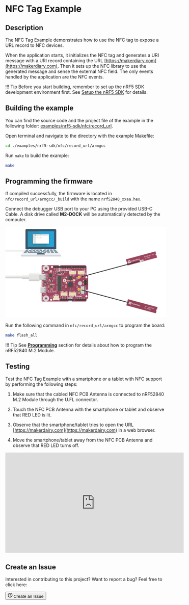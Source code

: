 # NFC Tag Example

## Description

The NFC Tag Example demonstrates how to use the NFC tag to expose a URL record to NFC devices.

When the application starts, it initializes the NFC tag and generates a URI message with a URI record containing the URL [https://makerdiary.com](https://makerdiary.com). Then it sets up the NFC library to use the generated message and sense the external NFC field. The only events handled by the application are the NFC events.

!!! Tip
	Before you start building, remember to set up the nRF5 SDK development environment first. See [Setup the nRF5 SDK](../setup.md) for details.


## Building the example

You can find the source code and the project file of the example in the following folder: [examples/nrf5-sdk/nfc/record_url](https://github.com/makerdiary/nrf52840-m2-devkit/tree/master/examples/nrf5-sdk/nfc/record_url).

Open terminal and navigate to the directory with the example Makefile:

``` sh
cd ./examples/nrf5-sdk/nfc/record_url/armgcc
```

Run `make` to build the example:

``` sh
make
```

## Programming the firmware

If compiled successfully, the firmware is located in `nfc/record_url/armgcc/_build` with the name `nrf52840_xxaa.hex`.

Connect the debugger USB port to your PC using the provided USB-C Cable. A disk drive called **M2-DOCK** will be automatically detected by the computer.

![](../../assets/images/programming-firmware.webp)


Run the following command in `nfc/record_url/armgcc` to program the board:

``` sh
make flash_all
```

!!! Tip
	See **[Programming](../../programming.md)** section for details about how to program the nRF52840 M.2 Module.

## Testing

Test the NFC Tag Example with a smartphone or a tablet with NFC support by performing the following steps:

1. Make sure that the cabled NFC PCB Antenna is connected to nRF52840 M.2 Module through the U.FL connector.

2. Touch the NFC PCB Antenna with the smartphone or tablet and observe that RED LED is lit.

3. Observe that the smartphone/tablet tries to open the URL [https://makerdairy.com](https://makerdairy.com) in a web browser.

4. Move the smartphone/tablet away from the NFC PCB Antenna and observe that RED LED turns off.

<iframe width="560" height="315" src="https://www.youtube.com/embed/jCQXQQDWzRU" frameborder="0" allow="accelerometer; autoplay; encrypted-media; gyroscope; picture-in-picture" allowfullscreen></iframe>

## Create an Issue

Interested in contributing to this project? Want to report a bug? Feel free to click here:

<a href="https://github.com/makerdiary/nrf52840-m2-devkit/issues/new?title=nRF5%20SDK-NFC:%20%3Ctitle%3E"><button class="md-tile md-tile--primary"><svg xmlns="http://www.w3.org/2000/svg" viewBox="0 0 14 16" width="14" height="16"><path fill-rule="evenodd" d="M7 2.3c3.14 0 5.7 2.56 5.7 5.7s-2.56 5.7-5.7 5.7A5.71 5.71 0 011.3 8c0-3.14 2.56-5.7 5.7-5.7zM7 1C3.14 1 0 4.14 0 8s3.14 7 7 7 7-3.14 7-7-3.14-7-7-7zm1 3H6v5h2V4zm0 6H6v2h2v-2z"></path></svg> Create an Issue</button></a>
